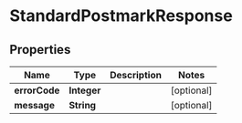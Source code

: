 
# StandardPostmarkResponse

## Properties
Name | Type | Description | Notes
------------ | ------------- | ------------- | -------------
**errorCode** | **Integer** |  |  [optional]
**message** | **String** |  |  [optional]



